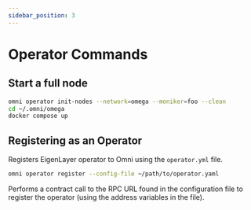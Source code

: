 ```yaml
---
sidebar_position: 3
---
```


# Operator Commands

## Start a full node

```bash
omni operator init-nodes --network=omega --moniker=foo --clean
cd ~/.omni/omega
docker compose up
```

## Registering as an Operator

Registers EigenLayer operator to Omni using the `operator.yml` file.

```bash
omni operator register --config-file ~/path/to/operator.yaml
```

Performs a contract call to the RPC URL found in the configuration file to register the operator (using the address variables in the file).

